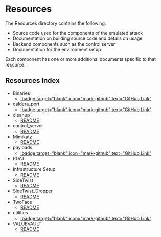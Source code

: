 # Resources

The Resources directory contains the following:

* Source code used for the components of the emulated attack
* Documentation on building source code and details on usage
* Backend components such as the control server
* Documentation for the environment setup

Each component has one or more additional documents specific to that resource.

## Resources Index

* Binaries
  * [!badge target="blank" icon="mark-github" text="GitHub Link"](https://github.com/attackevals/ael/tree/49516eb0eb51c7b8f3c2851d612ea5c5467ff2bb/ManagedServices/oilrig/Resources/Binaries)
* caldera_port
  * [!badge target="blank" icon="mark-github" text="GitHub Link"](https://github.com/attackevals/ael/tree/49516eb0eb51c7b8f3c2851d612ea5c5467ff2bb/ManagedServices/oilrig/Resources/caldera_port)
* cleanup
  * [README](./README.md)
* control_server
  * [README](./README.md)
* Mimikatz
  * [README](./README.md)
* payloads
  * [!badge target="blank" icon="mark-github" text="GitHub Link"](https://github.com/attackevals/ael/tree/49516eb0eb51c7b8f3c2851d612ea5c5467ff2bb/ManagedServices/oilrig/Resources/payloads)
* RDAT
  * [README](./README.md)
* Infrastructure Setup
  * [README](./README.md)
* SideTwist
  * [README](./README.md)
* SideTwist_Dropper
  * [README](./README.md)
* TwoFace
  * [README](./README.md)
* utilities
  * [!badge target="blank" icon="mark-github" text="GitHub Link"](https://github.com/attackevals/ael/tree/49516eb0eb51c7b8f3c2851d612ea5c5467ff2bb/ManagedServices/oilrig/Resources/utilities)
* VALUEVAULT
  * [README](./README.md)
